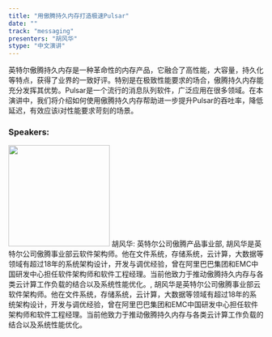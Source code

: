 ```yaml
---
title: "用傲腾持久内存打造极速Pulsar"
date: "" 
track: "messaging"
presenters: "胡风华"
stype: "中文演讲"
---
```

英特尔傲腾持久内存是一种革命性的内存产品，它融合了高性能，大容量，持久化等特点，获得了业界的一致好评。特别是在极致性能要求的场合，傲腾持久内存能充分发挥其优势。Pulsar是一个流行的消息队列软件，广泛应用在很多领域。在本演讲中，我们将介绍如何使用傲腾持久内存帮助进一步提升Pulsar的吞吐率，降低延迟，有效应该i对性能要求苛刻的场景。
 ### Speakers: 
 <img src="images/speaker/1181.png" width="200" />
 胡风华: 英特尔公司傲腾产品事业部, 胡风华是英特尔公司傲腾事业部云软件架构师。他在文件系统，存储系统，云计算，大数据等领域有超过18年的系统架构设计，开发与调优经验，曾在阿里巴巴集团和EMC中国研发中心担任软件架构师和软件工程经理。当前他致力于推动傲腾持久内存与各类云计算工作负载的结合以及系统性能优化。, 胡风华是英特尔公司傲腾事业部云软件架构师。他在文件系统，存储系统，云计算，大数据等领域有超过18年的系统架构设计，开发与调优经验，曾在阿里巴巴集团和EMC中国研发中心担任软件架构师和软件工程经理。当前他致力于推动傲腾持久内存与各类云计算工作负载的结合以及系统性能优化。
 